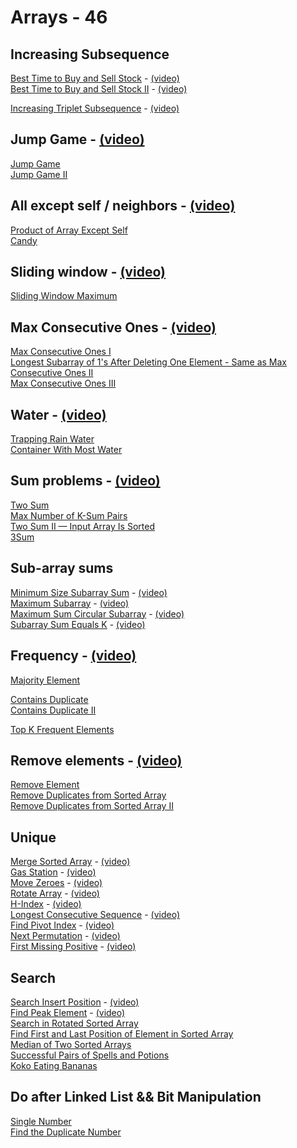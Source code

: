 # Arrays - 46

## Increasing Subsequence

[Best Time to Buy and Sell Stock](https://leetcode.com/problems/best-time-to-buy-and-sell-stock/) - [(video)](https://youtu.be/aZ9VX2CrZJU)\
[Best Time to Buy and Sell Stock II](https://leetcode.com/problems/best-time-to-buy-and-sell-stock-ii/) - [(video)](https://youtu.be/aZ9VX2CrZJU)

[Increasing Triplet Subsequence](https://leetcode.com/problems/increasing-triplet-subsequence/) - [(video)](https://youtu.be/LSfdQy1l-EY)

## Jump Game - [(video)](https://youtu.be/FGvdklR4IjM)

[Jump Game](https://leetcode.com/problems/jump-game/)\
[Jump Game II](https://leetcode.com/problems/jump-game-ii/)

## All except self / neighbors - [(video)](https://youtu.be/rkRTUpSThgk)

[Product of Array Except Self](https://leetcode.com/problems/product-of-array-except-self/)\
[Candy](https://leetcode.com/problems/candy/)

## Sliding window - [(video)](https://youtu.be/dpzHAcs9J3k)

[Sliding Window Maximum](https://leetcode.com/problems/sliding-window-maximum/)

## Max Consecutive Ones - [(video)](https://youtu.be/Np8gon1E8Ss)

[Max Consecutive Ones I](https://leetcode.com/problems/max-consecutive-ones/)\
[Longest Subarray of 1's After Deleting One Element - Same as Max Consecutive Ones II](https://leetcode.com/problems/longest-subarray-of-1s-after-deleting-one-element/)\
[Max Consecutive Ones III](https://leetcode.com/problems/max-consecutive-ones-iii/)

## Water - [(video)](https://youtu.be/n-l5JKutZlw)

[Trapping Rain Water](https://leetcode.com/problems/trapping-rain-water/)\
[Container With Most Water](https://leetcode.com/problems/container-with-most-water/)

## Sum problems - [(video)](https://youtu.be/uaVvuPL7coo)

[Two Sum](https://leetcode.com/problems/two-sum/)\
[Max Number of K-Sum Pairs](https://leetcode.com/problems/max-number-of-k-sum-pairs/)\
[Two Sum II — Input Array Is Sorted](https://leetcode.com/problems/two-sum-ii-input-array-is-sorted/)\
[3Sum](https://leetcode.com/problems/3sum/)

## Sub-array sums

[Minimum Size Subarray Sum](https://leetcode.com/problems/minimum-size-subarray-sum/) - [(video)](https://youtu.be/AkD929gnkyQ)\
[Maximum Subarray](https://leetcode.com/problems/maximum-subarray/) - [(video)](https://youtu.be/AkD929gnkyQ)\
[Maximum Sum Circular Subarray](https://leetcode.com/problems/maximum-sum-circular-subarray) - [(video)](https://youtu.be/G0JXkwRDlO0)\
[Subarray Sum Equals K](https://leetcode.com/problems/subarray-sum-equals-k/) - [(video)](https://youtu.be/L1_9Q_6wSUI)

## Frequency - [(video)](https://youtu.be/uSQ12BGacls)

[Majority Element](https://leetcode.com/problems/majority-element/)

[Contains Duplicate](https://leetcode.com/problems/contains-duplicate/)\
[Contains Duplicate II](https://leetcode.com/problems/contains-duplicate-ii/)

[Top K Frequent Elements](https://leetcode.com/problems/top-k-frequent-elements/)

## Remove elements - [(video)](https://youtu.be/bj9W9GBn9DU)

[Remove Element](https://leetcode.com/problems/remove-element/)\
[Remove Duplicates from Sorted Array](https://leetcode.com/problems/remove-duplicates-from-sorted-array/)\
[Remove Duplicates from Sorted Array II](https://leetcode.com/problems/remove-duplicates-from-sorted-array-ii/)

## Unique

[Merge Sorted Array](https://leetcode.com/problems/merge-sorted-array/) - [(video)](https://youtu.be/E3FeuICmpRk?si=z_ennZw0FqcbNwyZ)\
[Gas Station](https://leetcode.com/problems/gas-station/) - [(video)](https://youtu.be/rDxDXlRmxag?si=zPwDBONx1auk9D5D)\
[Move Zeroes](https://leetcode.com/problems/move-zeroes/) - [(video)](https://youtu.be/aCRpvdurAJw?si=oKggqnB_jYOH3oBk)\
[Rotate Array](https://leetcode.com/problems/rotate-array/) - [(video)](https://youtu.be/b2h4DrUpck8)\
[H-Index](https://leetcode.com/problems/h-index/) - [(video)](https://youtu.be/0WuC40FpF58)\
[Longest Consecutive Sequence](https://leetcode.com/problems/longest-consecutive-sequence/) - [(video)](https://youtu.be/7LL6egzpIh4)\
[Find Pivot Index](https://leetcode.com/problems/find-pivot-index/) - [(video)](https://youtu.be/H08A_7RGxnk)\
[Next Permutation](https://leetcode.com/problems/next-permutation) - [(video)](https://youtu.be/uMdqVL2vrTg)\
[First Missing Positive](https://leetcode.com/problems/first-missing-positive) - [(video)](https://youtu.be/q3XbkBaEluE)

## Search

[Search Insert Position](https://leetcode.com/problems/search-insert-position) - [(video)](https://youtu.be/zp8TprXrEhw)\
[Find Peak Element](https://leetcode.com/problems/find-peak-element) - [(video)](https://youtu.be/BuvO6Pl6VmM)\
[Search in Rotated Sorted Array](https://leetcode.com/problems/search-in-rotated-sorted-array)\
[Find First and Last Position of Element in Sorted Array](https://leetcode.com/problems/find-first-and-last-position-of-element-in-sorted-array)\
[Median of Two Sorted Arrays](https://leetcode.com/problems/median-of-two-sorted-arrays)\
[Successful Pairs of Spells and Potions](https://leetcode.com/problems/successful-pairs-of-spells-and-potions)\
[Koko Eating Bananas](https://leetcode.com/problems/koko-eating-bananas)

## Do after Linked List && Bit Manipulation

[Single Number](https://leetcode.com/problems/single-number)\
[Find the Duplicate Number](https://leetcode.com/problems/find-the-duplicate-number)
